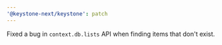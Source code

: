 ```yaml
---
'@keystone-next/keystone': patch
---
```


Fixed a bug in `context.db.lists` API when finding items that don't exist.
